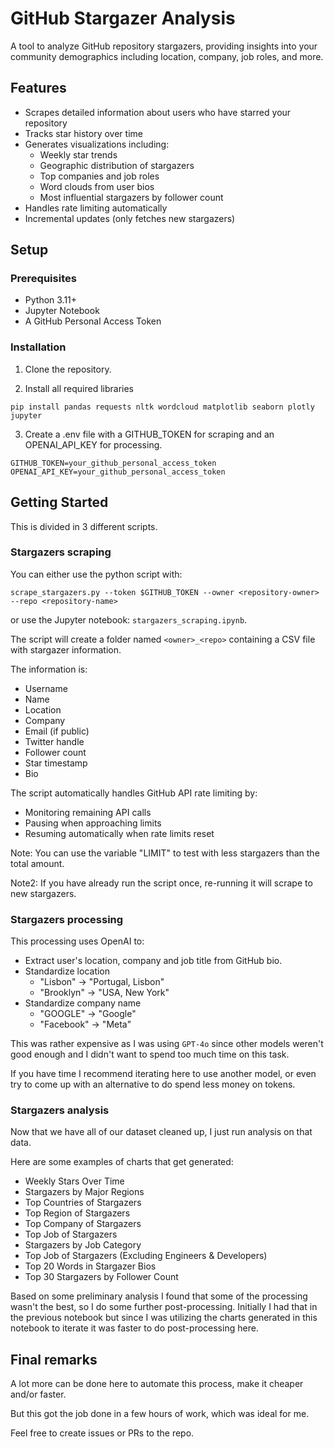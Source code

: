 # GitHub Stargazer Analysis

A tool to analyze GitHub repository stargazers, providing insights into your community demographics including location, company, job roles, and more.

## Features

- Scrapes detailed information about users who have starred your repository
- Tracks star history over time
- Generates visualizations including:
  - Weekly star trends
  - Geographic distribution of stargazers
  - Top companies and job roles
  - Word clouds from user bios
  - Most influential stargazers by follower count
- Handles rate limiting automatically
- Incremental updates (only fetches new stargazers)

## Setup

### Prerequisites

- Python 3.11+
- Jupyter Notebook
- A GitHub Personal Access Token

### Installation

1. Clone the repository.

2. Install all required libraries

```
pip install pandas requests nltk wordcloud matplotlib seaborn plotly jupyter
```

3. Create a .env file with a GITHUB_TOKEN for scraping and an OPENAI_API_KEY for processing.

```
GITHUB_TOKEN=your_github_personal_access_token
OPENAI_API_KEY=your_github_personal_access_token
```

## Getting Started

This is divided in 3 different scripts.

### Stargazers scraping

You can either use the python script with:

```
scrape_stargazers.py --token $GITHUB_TOKEN --owner <repository-owner> --repo <repository-name>
```

or use the Jupyter notebook: `stargazers_scraping.ipynb`.

The script will create a folder named `<owner>_<repo>` containing a CSV file with stargazer information.

The information is:
- Username
- Name
- Location
- Company
- Email (if public)
- Twitter handle
- Follower count
- Star timestamp
- Bio

The script automatically handles GitHub API rate limiting by:
- Monitoring remaining API calls
- Pausing when approaching limits
- Resuming automatically when rate limits reset

Note: You can use the variable "LIMIT" to test with less stargazers than the total amount.

Note2: If you have already run the script once, re-running it will scrape to new stargazers.


### Stargazers processing

This processing uses OpenAI to:
- Extract user's location, company and job title from GitHub bio.
- Standardize location
  - "Lisbon" -> "Portugal, Lisbon"
  - "Brooklyn" -> "USA, New York"
- Standardize company name
  - "GOOGLE" -> "Google"
  - "Facebook" -> "Meta"

This was rather expensive as I was using `GPT-4o` since other models weren't good enough and I didn't want to spend too much time on this task.

If you have time I recommend iterating here to use another model, or even try to come up with an alternative to do spend less money on tokens.


### Stargazers analysis

Now that we have all of our dataset cleaned up, I just run analysis on that data.

Here are some examples of charts that get generated:
- Weekly Stars Over Time
- Stargazers by Major Regions
- Top Countries of Stargazers
- Top Region of Stargazers
- Top Company of Stargazers
- Top Job of Stargazers
- Stargazers by Job Category
- Top Job of Stargazers (Excluding Engineers & Developers)
- Top 20 Words in Stargazer Bios
- Top 30 Stargazers by Follower Count

Based on some preliminary analysis I found that some of the processing wasn't the best, so I do some further post-processing. Initially I had that in the previous notebook but since I was utilizing the charts generated in this notebook to iterate it was faster to do post-processing here.


## Final remarks

A lot more can be done here to automate this process, make it cheaper and/or faster.

But this got the job done in a few hours of work, which was ideal for me.

Feel free to create issues or PRs to the repo.

